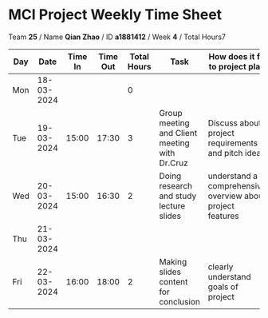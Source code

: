 # MCI Project Weekly Time Sheet

Team **25** / Name **Qian Zhao** / ID **a1881412** / Week **4** / Total Hours7

| Day | Date       | Time In | Time Out | Total Hours | Task | How does it fit to project plan | Outcome/Next action |
| --- | ---------- | ------- | -------- | ----------- | ---- | ------------------------------- | ------------------- |
| Mon | 18-03-2024 |         |          | 0           | | | |
| Tue | 19-03-2024 | 15:00   | 17:30    | 3        | Group meeting and Client meeting with Dr.Cruz| Discuss about project requirements and pitch ideas| Doing division of work within groups|
| Wed | 20-03-2024 | 15:00   | 16:30    | 2            | Doing research and study lecture slides | understand a comprehensive overview about project features | Making slides content|
| Thu | 21-03-2024 |         |          |            | | | |
| Fri | 22-03-2024 | 16:00   | 18:00    | 2           | Making slides content for conclusion| clearly understand goals of project| Prepare video recording|

